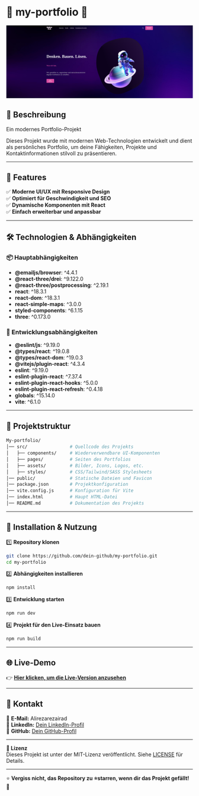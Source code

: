 # 🌟 my-portfolio 🚀

<p align="center">
  <img src="public/img/web.png" alt="Mein Portfolio" width="600">
</p>



## 📌 Beschreibung

Ein modernes Portfolio-Projekt

Dieses Projekt wurde mit modernen Web-Technologien entwickelt und dient als persönliches Portfolio, um deine Fähigkeiten, Projekte und Kontaktinformationen stilvoll zu präsentieren.

---

## 🚀 Features

✅ **Moderne UI/UX mit Responsive Design**  
✅ **Optimiert für Geschwindigkeit und SEO**  
✅ **Dynamische Komponenten mit React**  
✅ **Einfach erweiterbar und anpassbar**  

---

## 🛠️ Technologien & Abhängigkeiten

### 📦 Hauptabhängigkeiten
- **@emailjs/browser**: ^4.4.1
- **@react-three/drei**: ^9.122.0
- **@react-three/postprocessing**: ^2.19.1
- **react**: ^18.3.1
- **react-dom**: ^18.3.1
- **react-simple-maps**: ^3.0.0
- **styled-components**: ^6.1.15
- **three**: ^0.173.0

### 🔧 Entwicklungsabhängigkeiten
- **@eslint/js**: ^9.19.0
- **@types/react**: ^19.0.8
- **@types/react-dom**: ^19.0.3
- **@vitejs/plugin-react**: ^4.3.4
- **eslint**: ^9.19.0
- **eslint-plugin-react**: ^7.37.4
- **eslint-plugin-react-hooks**: ^5.0.0
- **eslint-plugin-react-refresh**: ^0.4.18
- **globals**: ^15.14.0
- **vite**: ^6.1.0

---

## 📂 Projektstruktur

```bash
My-portfolio/
│── src/                # Quellcode des Projekts
│   ├── components/     # Wiederverwendbare UI-Komponenten
│   ├── pages/          # Seiten des Portfolios
│   ├── assets/         # Bilder, Icons, Logos, etc.
│   ├── styles/         # CSS/Tailwind/SASS Stylesheets
│── public/             # Statische Dateien und Favicon
│── package.json        # Projektkonfiguration
│── vite.config.js      # Konfiguration für Vite
│── index.html          # Haupt HTML-Datei
│── README.md           # Dokumentation des Projekts
```

---

## 🚀 Installation & Nutzung

1️⃣ **Repository klonen**  
```sh
git clone https://github.com/dein-github/my-portfolio.git
cd my-portfolio
```

2️⃣ **Abhängigkeiten installieren**  
```sh
npm install
```

3️⃣ **Entwicklung starten**  
```sh
npm run dev
```

4️⃣ **Projekt für den Live-Einsatz bauen**  
```sh
npm run build
```

---

## 🌐 Live-Demo

👉 **[Hier klicken, um die Live-Version anzusehen](https://my-portfolio-cti5.onrender.com)**

---

## 📧 Kontakt

📩 **E-Mail:** Alirezarezairad  
💼 **LinkedIn:** [Dein LinkedIn-Profil](https://linkedin.com/in/Alirezarezairad)  
🐙 **GitHub:** [Dein GitHub-Profil](https://github.com/Alirezarezairad)  

---

**📝 Lizenz**  
Dieses Projekt ist unter der MIT-Lizenz veröffentlicht. Siehe [LICENSE](LICENSE) für Details.

---

⭐️ **Vergiss nicht, das Repository zu ⭐starren, wenn dir das Projekt gefällt!** 🚀
